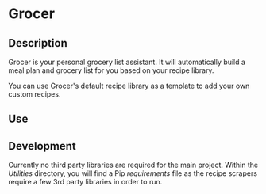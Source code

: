 # Grocer #

## Description ##
Grocer is your personal grocery list assistant. It will automatically build a meal plan and grocery list for you based on your recipe library.

You can use Grocer's default recipe library as a template to add your own custom recipes.

## Use ##

## Development ##
Currently no third party libraries are required for the main project. Within the *Utilities* directory, you will find a Pip *requirements* file as the recipe scrapers require a few 3rd party libraries in order to run.
